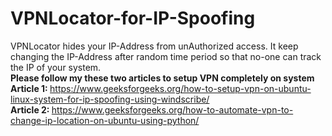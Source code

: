 # VPNLocator-for-IP-Spoofing
VPNLocator hides your IP-Address from unAuthorized access. It keep changing the IP-Address after random time period so that no-one can track the IP of your system.<br/>
<strong>Please follow my these two articles to setup VPN completely on system</strong><br/>
<strong>Article 1: </strong>https://www.geeksforgeeks.org/how-to-setup-vpn-on-ubuntu-linux-system-for-ip-spoofing-using-windscribe/<br/>
<strong>Article 2: </strong>https://www.geeksforgeeks.org/how-to-automate-vpn-to-change-ip-location-on-ubuntu-using-python/
